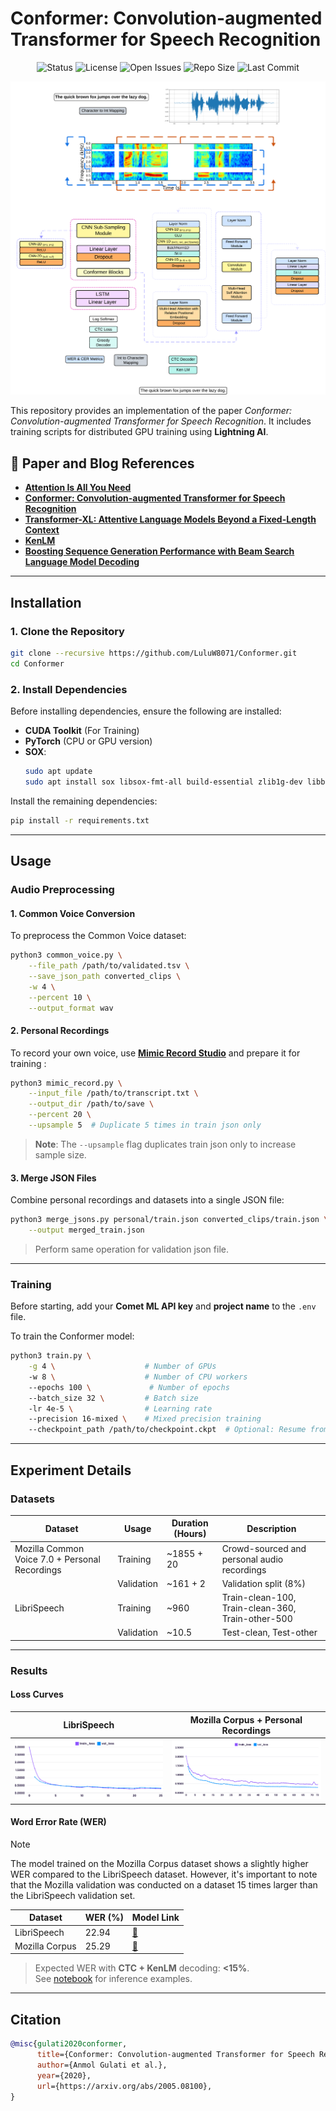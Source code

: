 # Conformer: Convolution-augmented Transformer for Speech Recognition

<div align="center">

![Status](https://img.shields.io/badge/status-completed-green.svg) ![License](https://img.shields.io/github/license/LuluW8071/Conformer) ![Open Issues](https://img.shields.io/github/issues/LuluW8071/Conformer) ![Repo Size](https://img.shields.io/github/repo-size/LuluW8071/Conformer) ![Last Commit](https://img.shields.io/github/last-commit/LuluW8071/Conformer)

</div>

![Conformer](assets/conformer.png)

This repository provides an implementation of the paper *Conformer: Convolution-augmented Transformer for Speech Recognition*. It includes training scripts for distributed GPU training using **Lightning AI**.

## 📄 Paper and Blog References

- [__Attention Is All You Need__](https://arxiv.org/pdf/1706.03762)
- [__Conformer: Convolution-augmented Transformer for Speech Recognition__](https://arxiv.org/pdf/2005.08100)
- [__Transformer-XL: Attentive Language Models Beyond a Fixed-Length Context__](https://arxiv.org/pdf/1901.02860)
- [__KenLM__](https://kheafield.com/code/kenlm/)
- [__Boosting Sequence Generation Performance with Beam Search Language Model Decoding__](https://towardsdatascience.com/boosting-your-sequence-generation-performance-with-beam-search-language-model-decoding-74ee64de435a)

---

## Installation

### 1. Clone the Repository
```bash
git clone --recursive https://github.com/LuluW8071/Conformer.git
cd Conformer
```

### 2. Install Dependencies

Before installing dependencies, ensure the following are installed:

- **CUDA Toolkit** (For Training)
- **PyTorch** (CPU or GPU version)  
- **SOX**:
  ```bash
  sudo apt update
  sudo apt install sox libsox-fmt-all build-essential zlib1g-dev libbz2-dev liblzma-dev
  ```

Install the remaining dependencies:
```bash
pip install -r requirements.txt
```

---

## Usage

### Audio Preprocessing

#### 1. Common Voice Conversion
To preprocess the Common Voice dataset:
```bash
python3 common_voice.py \
    --file_path /path/to/validated.tsv \
    --save_json_path converted_clips \
    -w 4 \
    --percent 10 \
    --output_format wav
```

#### 2. Personal Recordings
To record your own voice, use [__Mimic Record Studio__](https://github.com/MycroftAI/mimic-recording-studio) and prepare it for training :

```bash
python3 mimic_record.py \
    --input_file /path/to/transcript.txt \
    --output_dir /path/to/save \
    --percent 20 \
    --upsample 5  # Duplicate 5 times in train json only
```

> **Note**: The `--upsample` flag duplicates train json only to increase sample size.

#### 3. Merge JSON Files
Combine personal recordings and datasets into a single JSON file:
```bash
python3 merge_jsons.py personal/train.json converted_clips/train.json \
    --output merged_train.json
```
> Perform same operation for validation json file.
---

### Training

Before starting, add your **Comet ML API key** and **project name** to the `.env` file.

To train the Conformer model:
```bash
python3 train.py \
    -g 4 \                    # Number of GPUs
    -w 8 \                    # Number of CPU workers
    --epochs 100 \             # Number of epochs
    --batch_size 32 \         # Batch size
    -lr 4e-5 \                # Learning rate
    --precision 16-mixed \    # Mixed precision training
    --checkpoint_path /path/to/checkpoint.ckpt  # Optional: Resume from a checkpoint
```

---

## Experiment Details

### Datasets

| **Dataset** | **Usage** | **Duration (Hours)** | **Description** |
|-------------|-----------|-----------------------|-----------------|
| Mozilla Common Voice 7.0 + Personal Recordings | Training | ~1855 + 20 | Crowd-sourced and personal audio recordings |
|             | Validation | ~161 + 2            | Validation split (8%) |
| LibriSpeech | Training   | ~960                | Train-clean-100, Train-clean-360, Train-other-500 |
|             | Validation | ~10.5               | Test-clean, Test-other |

---

### Results

#### Loss Curves

| LibriSpeech | Mozilla Corpus + Personal Recordings |
|-------------|--------------------------------------|
| ![Libri Loss](assets/libri_loss.png) | ![Mozilla Loss](assets/mozilla_corpus_loss.png) |

#### Word Error Rate (WER)

> [!NOTE]
>The model trained on the Mozilla Corpus dataset shows a slightly higher WER compared to the LibriSpeech dataset. However, it's important to note that the Mozilla validation was conducted on a dataset 15 times larger than the LibriSpeech validation set.

| Dataset    | WER (%)   | Model Link |
|------------|-----------|------------|
| LibriSpeech | 22.94    | [:link:](https://drive.google.com/file/d/1XcouMWSncUeNBvGZednuWYK1jdfKisCr/view?usp=drive_link) |
| Mozilla Corpus | 25.29 | [:link:](https://drive.google.com/file/d/1b_ElF1ihnI1H4dTlGzAQQJZzgOt0jqiv/view?usp=drive_link) |

> Expected WER with **CTC + KenLM** decoding: **<15%**.  
> See [notebook](https://github.com/LuluW8071/Conformer/blob/main/notebooks/Conformer_Inference_With_CTC_Decoder.ipynb) for inference examples.

---

## Citation

```bibtex
@misc{gulati2020conformer,
      title={Conformer: Convolution-augmented Transformer for Speech Recognition}, 
      author={Anmol Gulati et al.},
      year={2020},
      url={https://arxiv.org/abs/2005.08100}, 
}
```